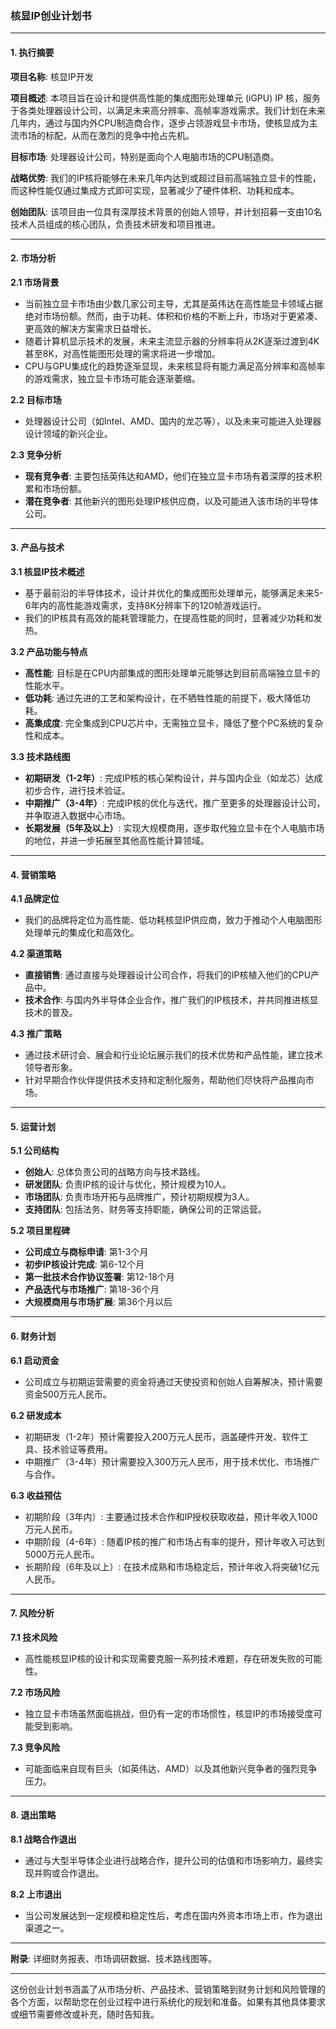 ### 核显IP创业计划书

---

#### **1. 执行摘要**

**项目名称**: 核显IP开发

**项目概述**: 本项目旨在设计和提供高性能的集成图形处理单元 (iGPU) IP 核，服务于各类处理器设计公司，以满足未来高分辨率、高帧率游戏需求。我们计划在未来几年内，通过与国内外CPU制造商合作，逐步占领游戏显卡市场，使核显成为主流市场的标配，从而在激烈的竞争中抢占先机。

**目标市场**: 处理器设计公司，特别是面向个人电脑市场的CPU制造商。

**战略优势**: 我们的IP核将能够在未来几年内达到或超过目前高端独立显卡的性能，而这种性能仅通过集成方式即可实现，显著减少了硬件体积、功耗和成本。

**创始团队**: 该项目由一位具有深厚技术背景的创始人领导，并计划招募一支由10名技术人员组成的核心团队，负责技术研发和项目推进。

---

#### **2. 市场分析**

**2.1 市场背景**
- 当前独立显卡市场由少数几家公司主导，尤其是英伟达在高性能显卡领域占据绝对市场份额。然而，由于功耗、体积和价格的不断上升，市场对于更紧凑、更高效的解决方案需求日益增长。
- 随着计算机显示技术的发展，未来主流显示器的分辨率将从2K逐渐过渡到4K甚至8K，对高性能图形处理的需求将进一步增加。
- CPU与GPU集成化的趋势逐渐显现，未来核显将有能力满足高分辨率和高帧率的游戏需求，独立显卡市场可能会逐渐萎缩。

**2.2 目标市场**
- 处理器设计公司（如Intel、AMD、国内的龙芯等），以及未来可能进入处理器设计领域的新兴企业。  

**2.3 竞争分析**
- **现有竞争者**: 主要包括英伟达和AMD，他们在独立显卡市场有着深厚的技术积累和市场份额。
- **潜在竞争者**: 其他新兴的图形处理IP核供应商，以及可能进入该市场的半导体公司。

---

#### **3. 产品与技术**

**3.1 核显IP技术概述**
- 基于最前沿的半导体技术，设计并优化的集成图形处理单元，能够满足未来5-6年内的高性能游戏需求，支持8K分辨率下的120帧游戏运行。
- 我们的IP核具有高效的能耗管理能力，在提高性能的同时，显著减少功耗和发热。

**3.2 产品功能与特点**
- **高性能**: 目标是在CPU内部集成的图形处理单元能够达到目前高端独立显卡的性能水平。
- **低功耗**: 通过先进的工艺和架构设计，在不牺牲性能的前提下，极大降低功耗。
- **高集成度**: 完全集成到CPU芯片中，无需独立显卡，降低了整个PC系统的复杂性和成本。

**3.3 技术路线图**
- **初期研发（1-2年）**: 完成IP核的核心架构设计，并与国内企业（如龙芯）达成初步合作，进行技术验证。
- **中期推广（3-4年）**: 完成IP核的优化与迭代，推广至更多的处理器设计公司，并争取进入数据中心市场。
- **长期发展（5年及以上）**: 实现大规模商用，逐步取代独立显卡在个人电脑市场的地位，并进一步拓展至其他高性能计算领域。

---

#### **4. 营销策略**

**4.1 品牌定位**
- 我们的品牌将定位为高性能、低功耗核显IP供应商，致力于推动个人电脑图形处理单元的集成化和高效化。

**4.2 渠道策略**
- **直接销售**: 通过直接与处理器设计公司合作，将我们的IP核植入他们的CPU产品中。
- **技术合作**: 与国内外半导体企业合作，推广我们的IP核技术，并共同推进核显技术的普及。

**4.3 推广策略**
- 通过技术研讨会、展会和行业论坛展示我们的技术优势和产品性能，建立技术领导者形象。
- 针对早期合作伙伴提供技术支持和定制化服务，帮助他们尽快将产品推向市场。

---

#### **5. 运营计划**

**5.1 公司结构**
- **创始人**: 总体负责公司的战略方向与技术路线。
- **研发团队**: 负责IP核的设计与优化，预计规模为10人。
- **市场团队**: 负责市场开拓与品牌推广，预计初期规模为3人。
- **支持团队**: 包括法务、财务等支持职能，确保公司的正常运营。

**5.2 项目里程碑**
- **公司成立与商标申请**: 第1-3个月
- **初步IP核设计完成**: 第6-12个月
- **第一批技术合作协议签署**: 第12-18个月
- **产品迭代与市场推广**: 第18-36个月
- **大规模商用与市场扩展**: 第36个月以后

---

#### **6. 财务计划**

**6.1 启动资金**
- 公司成立与初期运营需要的资金将通过天使投资和创始人自筹解决，预计需要资金500万元人民币。

**6.2 研发成本**
- 初期研发（1-2年）预计需要投入200万元人民币，涵盖硬件开发、软件工具、技术验证等费用。
- 中期推广（3-4年）预计需要投入300万元人民币，用于技术优化、市场推广与合作。

**6.3 收益预估**
- 初期阶段（3年内）: 主要通过技术合作和IP授权获取收益，预计年收入1000万元人民币。
- 中期阶段（4-6年）: 随着IP核的推广和市场占有率的提升，预计年收入可达到5000万元人民币。
- 长期阶段（6年及以上）: 在技术成熟和市场稳定后，预计年收入将突破1亿元人民币。

---

#### **7. 风险分析**

**7.1 技术风险**
- 高性能核显IP核的设计和实现需要克服一系列技术难题，存在研发失败的可能性。

**7.2 市场风险**
- 独立显卡市场虽然面临挑战，但仍有一定的市场惯性，核显IP的市场接受度可能受到影响。

**7.3 竞争风险**
- 可能面临来自现有巨头（如英伟达、AMD）以及其他新兴竞争者的强烈竞争压力。

---

#### **8. 退出策略**

**8.1 战略合作退出**
- 通过与大型半导体企业进行战略合作，提升公司的估值和市场影响力，最终实现并购或合作退出。

**8.2 上市退出**
- 当公司发展达到一定规模和稳定性后，考虑在国内外资本市场上市，作为退出渠道之一。

---

**附录**: 详细财务报表、市场调研数据、技术路线图等。

---

这份创业计划书涵盖了从市场分析、产品技术、营销策略到财务计划和风险管理的各个方面，以帮助您在创业过程中进行系统化的规划和准备。如果有其他具体要求或细节需要修改或补充，随时告知我。